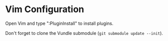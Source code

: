 Vim Configuration
======

Open Vim and type ":PluginInstall" to install plugins.

Don't forget to clone the Vundle submodule (`git submodule update --init`).
